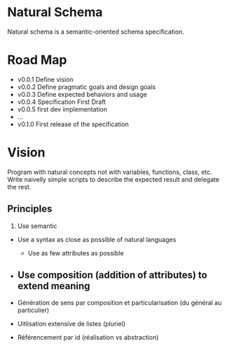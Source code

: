 # Natural Schema

Natural schema is a semantic-oriented schema specification.

# Road Map

  - v0.0.1 Define vision
  - v0.0.2 Define pragmatic goals and design goals
  - v0.0.3 Define expected behaviors and usage
  - v0.0.4 Specification First Draft
  - v0.0.5 first dev implementation
  - ...
  - v0.1.0 First release of the specification  

# Vision

Program with natural concepts not with variables, functions, class, etc. Write naivelly simple scripts to describe the expected result and delegate the rest.

## Principles

  1. Use semantic
  - Use a syntax as close as possible of natural languages
	- Use as few attributes as possible
  - Use composition (addition of attributes) to extend meaning
	- 	

- Génération de sens par composition et particularisation (du général au particulier)
- Uitlisation extensive de listes (pluriel)
- Référencement par id (réalisation vs abstraction)
